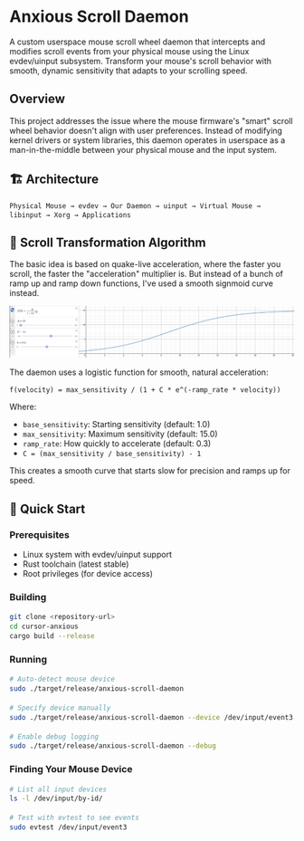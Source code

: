 # Anxious Scroll Daemon

A custom userspace mouse scroll wheel daemon that intercepts and modifies scroll events from your physical mouse using the Linux evdev/uinput subsystem. Transform your mouse's scroll behavior with smooth, dynamic sensitivity that adapts to your scrolling speed.

## Overview

This project addresses the issue where the mouse firmware's "smart" scroll wheel behavior doesn't align with user preferences. Instead of modifying kernel drivers or system libraries, this daemon operates in userspace as a man-in-the-middle between your physical mouse and the input system.


## 🏗️ Architecture

```
Physical Mouse → evdev → Our Daemon → uinput → Virtual Mouse → libinput → Xorg → Applications
```

## 🧮 Scroll Transformation Algorithm

The basic idea is based on quake-live acceleration, where the faster you scroll, the faster the "acceleration" multiplier is. But instead of a bunch of ramp up and ramp down functions, I've used a smooth signmoid curve instead.

![Logistic Function Visualization](images/logit.png)

The daemon uses a logistic function for smooth, natural acceleration:

```
f(velocity) = max_sensitivity / (1 + C * e^(-ramp_rate * velocity))
```

Where:
- `base_sensitivity`: Starting sensitivity (default: 1.0)
- `max_sensitivity`: Maximum sensitivity (default: 15.0) 
- `ramp_rate`: How quickly to accelerate (default: 0.3)
- `C = (max_sensitivity / base_sensitivity) - 1`

This creates a smooth curve that starts slow for precision and ramps up for speed.

## 🚀 Quick Start

### Prerequisites

- Linux system with evdev/uinput support
- Rust toolchain (latest stable)
- Root privileges (for device access)

### Building

```bash
git clone <repository-url>
cd cursor-anxious
cargo build --release
```

### Running

```bash
# Auto-detect mouse device
sudo ./target/release/anxious-scroll-daemon

# Specify device manually
sudo ./target/release/anxious-scroll-daemon --device /dev/input/event3

# Enable debug logging
sudo ./target/release/anxious-scroll-daemon --debug
```

### Finding Your Mouse Device

```bash
# List all input devices
ls -l /dev/input/by-id/

# Test with evtest to see events
sudo evtest /dev/input/event3
```
